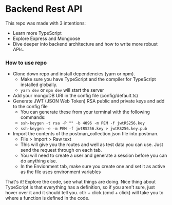 # Backend Rest API
This repo was made with 3 intentions:
- Learn more TypeScript
- Explore Express and Mongoose
- Dive deeper into backend architecture and how to write more robust APIs.

### How to use repo
- Clone down repo and install dependencies (yarn or npm).
    - Make sure you have TypeScript and the compiler for TypeScript installed globally.
    - `yarn dev` or `npm dev` will start the server
- Add your mongoDB URI in the config file (config/default.ts)
- Generate JWT (JSON Web Token) RSA public and private keys and add to the config file
    - You can generate these from your terminal with the following commands:
    - `ssh-keygen -t rsa -P "" -b 4096 -m PEM -f jwtRS256.key`
    - `ssh-keygen -e -m PEM -f jwtRS256.key > jwtRS256.key.pub`
- Import the contents of the postman_collection.json file into postman.
    - File > Import > Raw text
    - This will give you the routes and well as test data you can use. Just send the request through on each tab.
    - You will need to create a user and generate a session before you can do anything else.
    - In the Envionment tab, make sure you create one and set it as active as the file uses environment variables

That's it! Explore the code, see what things are doing. Nice thing about TypeScript is that everything has a definition, so if you aren't sure, just hover over it and it should tell you. ctlr + click (cmd + click) will take you to where a function is defined in the code.